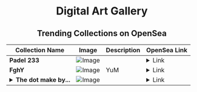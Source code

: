 <div align="center">

# Digital Art Gallery

## Trending Collections on OpenSea

| Collection Name                       | Image                                                                                     | Description                       | OpenSea Link                                                                                          |
|---------------------------------------|-------------------------------------------------------------------------------------------|-----------------------------------|--------------------------------------------------------------------------------------------------------|
| **Padel 233** | ![Image](https://i.seadn.io/s/raw/files/c4cdd943f68b5cfc08d3996c122e0751.png?w=500&auto=format?w=200&auto=format) |  | <details><summary>Link</summary>[Padel 233](https://opensea.io/collection/padel-233)</details> |
| **FghY** | ![Image](https://i.seadn.io/s/raw/files/1144a1c85325fd0f657aabc251bf4efe.jpg?w=500&auto=format?w=200&auto=format) | YuM | <details><summary>Link</summary>[FghY](https://opensea.io/collection/fghy-3)</details> |
| **<details><summary>The dot make by...</summary>The dot make by paint</details>** | ![Image](https://i.seadn.io/s/raw/files/8b4cfbb1e3f81f21e10fc8c09c5615a4.png?w=500&auto=format?w=200&auto=format) |  | <details><summary>Link</summary>[The dot make by paint](https://opensea.io/collection/the-dot-make-by-paint)</details> |

</div>